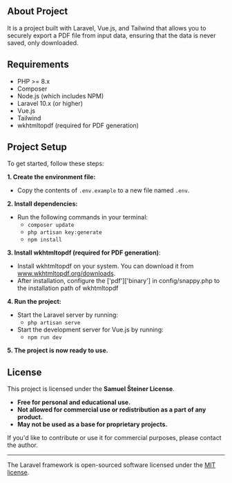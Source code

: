 ## About Project

It is a project built with Laravel, Vue.js, and Tailwind that allows you to securely export a PDF file from input data, ensuring that the data is never saved, only downloaded.

## Requirements

- PHP >= 8.x
- Composer
- Node.js (which includes NPM)
- Laravel 10.x (or higher)
- Vue.js
- Tailwind
- wkhtmltopdf (required for PDF generation)

## Project Setup

To get started, follow these steps:

**1. Create the environment file:**
   - Copy the contents of `.env.example` to a new file named `.env`.

**2. Install dependencies:**
   - Run the following commands in your terminal:
     - `composer update`
     - `php artisan key:generate`
     - `npm install`

**3. Install wkhtmltopdf (required for PDF generation)**:
   - Install wkhtmltopdf on your system. You can download it from www.wkhtmltopdf.org/downloads.
   - After installation, configure the ['pdf']['binary'] in config/snappy.php to the installation path of wkhtmltopdf

**4. Run the project:**
   - Start the Laravel server by running:
     - `php artisan serve`
   - Start the development server for Vue.js by running:
     - `npm run dev`
       
**5. The project is now ready to use.**

## License

This project is licensed under the **Samuel Šteiner License**.

- **Free for personal and educational use.**
- **Not allowed for commercial use or redistribution as a part of any product.**
- **May not be used as a base for proprietary projects.**

If you'd like to contribute or use it for commercial purposes, please contact the author.

---

The Laravel framework is open-sourced software licensed under the [MIT license](https://opensource.org/licenses/MIT).

